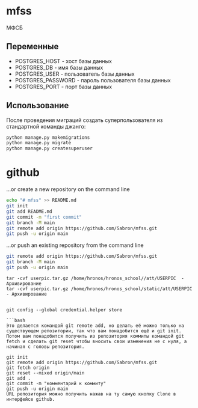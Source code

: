 # mfss

МФСБ




## Переменные
- POSTGRES_HOST - хост базы данных
- POSTGRES_DB - имя базы данных
- POSTGRES_USER - пользователь базы данных
- POSTGRES_PASSWORD - пароль пользователя базы данных
- POSTGRES_PORT - порт базы данных 
## Использование

После проведения миграций создать суперпользователя из стандартной команды джанго:
```bash
python manage.py makemigrations
python manage.py migrate
python manage.py createsuperuser
```

# github
…or create a new repository on the command line

```bash
echo "# mfss" >> README.md
git init
git add README.md
git commit -m "first commit"
git branch -M main
git remote add origin https://github.com/Sabron/mfss.git
git push -u origin main                       
```
…or push an existing repository from the command line

```bash
git remote add origin https://github.com/Sabron/mfss.git
git branch -M main
git push -u origin main
```

```
tar -cvf userpic.tar.gz /home/hronos/hronos_school//att/USERPIC  - Архивирование
tar -cvf userpic.tar.gz /home/hronos/hronos_school/static/att/USERPIC  - Архивирование


git config --global credential.helper store

```bash
Это делается командой git remote add, но делать её можно только на существующем репозитории, так что вам понадобится ещё и git init. Потом вам понадобится получить из репозитория коммиты командой git fetch и сделать git reset чтобы вносить свои изменения не с нуля, а начиная с головы репозитория.

git init
git remote add origin https://github.com/Sabron/mfss.git
git fetch origin
git reset --mixed origin/main
git add .
git commit -m "комментарий к коммиту"
git push -u origin main
URL репозитория можно получить нажав на ту самую кнопку Clone в интерфейсе github.
```